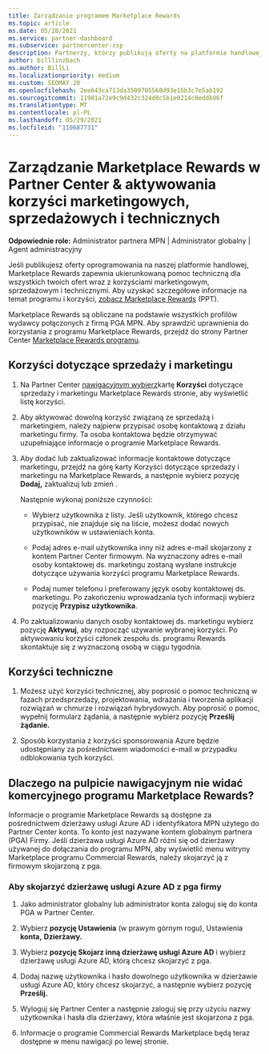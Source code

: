 ```yaml
---
title: Zarządzanie programem Marketplace Rewards
ms.topic: article
ms.date: 05/28/2021
ms.service: partner-dashboard
ms.subservice: partnercenter-csp
description: Partnerzy, którzy publikują oferty na platformie handlowej, kwalifikują się do korzyści, które oferują pomoc techniczną w marketingu.
author: billlinzbach
ms.author: BillLi
ms.localizationpriority: medium
ms.custom: SEOMAY.20
ms.openlocfilehash: 2ee643ca713da3509705560d93e15b3c7e5ab192
ms.sourcegitcommit: 11901a72e9c9d432c324d0c5b1e0214c0eddb96f
ms.translationtype: MT
ms.contentlocale: pl-PL
ms.lasthandoff: 05/29/2021
ms.locfileid: "110687731"
---
```

# <a name="manage-marketplace-rewards-in-partner-center--activate-marketing-sales-and-technical-benefits"></a>Zarządzanie Marketplace Rewards w Partner Center & aktywowania korzyści marketingowych, sprzedażowych i technicznych

**Odpowiednie role:** Administrator partnera MPN | Administrator globalny | Agent administracyjny

Jeśli publikujesz oferty oprogramowania na naszej platformie handlowej, Marketplace Rewards zapewnia ukierunkowaną pomoc techniczną dla wszystkich twoich ofert wraz z korzyściami marketingowym, sprzedażowym i technicznymi. Aby uzyskać szczegółowe informacje na temat programu i korzyści, [zobacz Marketplace Rewards](https://aka.ms/marketplacerewards) (PPT).

Marketplace Rewards są obliczane na podstawie wszystkich profilów wydawcy połączonych z firmą PGA MPN. Aby sprawdzić uprawnienia do korzystania z programu Marketplace Rewards, przejdź do strony Partner Center [Marketplace Rewards programu](https://partner.microsoft.com/dashboard/mpn/program/commercialmarketplace).

## <a name="sales-and-marketing-benefits"></a>Korzyści dotyczące sprzedaży i marketingu

1. Na Partner Center [nawigacyjnym wybierz](https://partner.microsoft.com/dashboard)kartę **Korzyści** dotyczące sprzedaży i marketingu Marketplace Rewards stronie, aby wyświetlić listę korzyści.

2. Aby aktywować dowolną korzyść związaną ze sprzedażą i marketingiem, należy najpierw przypisać osobę kontaktową z działu marketingu firmy. Ta osoba kontaktowa będzie otrzymywać uzupełniające informacje o programie Marketplace Rewards.

3. Aby dodać lub zaktualizować informacje kontaktowe dotyczące marketingu, przejdź na górę karty Korzyści dotyczące sprzedaży i marketingu na Marketplace Rewards, a następnie wybierz pozycję **Dodaj,** zaktualizuj lub zmień .

   Następnie wykonaj poniższe czynności:

   - Wybierz użytkownika z listy. Jeśli użytkownik, którego chcesz przypisać, nie znajduje się na liście, możesz dodać nowych użytkowników w ustawieniach konta.

   - Podaj adres e-mail użytkownika inny niż adres e-mail skojarzony z kontem Partner Center firmowym. Na wyznaczony adres e-mail osoby kontaktowej ds. marketingu zostaną wysłane instrukcje dotyczące używania korzyści programu Marketplace Rewards.

   - Podaj numer telefonu i preferowany język osoby kontaktowej ds. marketingu. Po zakończeniu wprowadzania tych informacji wybierz pozycję **Przypisz użytkownika**.

4. Po zaktualizowaniu danych osoby kontaktowej ds. marketingu wybierz pozycję **Aktywuj**, aby rozpocząć używanie wybranej korzyści. Po aktywowaniu korzyści członek zespołu ds. programu Rewards skontaktuje się z wyznaczoną osobą w ciągu tygodnia.

## <a name="technical-benefits"></a>Korzyści techniczne

1. Możesz użyć korzyści technicznej, aby poprosić o pomoc techniczną w fazach przedsprzedaży, projektowania, wdrażania i tworzenia aplikacji rozwiązań w chmurze i rozwiązań hybrydowych. Aby poprosić o pomoc, wypełnij formularz żądania, a następnie wybierz pozycję **Prześlij żądanie.**

2. Sposób korzystania z korzyści sponsorowania Azure będzie udostępniany za pośrednictwem wiadomości e-mail w przypadku odblokowania tych korzyści.

## <a name="why-cant-i-see-the-commercial-marketplace-rewards-program-on-my-dashboard"></a>Dlaczego na pulpicie nawigacyjnym nie widać komercyjnego programu Marketplace Rewards?

Informacje o programie Marketplace Rewards są dostępne za pośrednictwem dzierżawy usługi Azure AD i identyfikatora MPN użytego do Partner Center konta. To konto jest nazywane kontem globalnym partnera (PGA) Firmy. Jeśli dzierżawa usługi Azure AD różni się od dzierżawy używanej do dołączania do programu MPN, aby wyświetlić menu witryny Marketplace programu Commercial Rewards, należy skojarzyć ją z firmowym skojarzoną z pga.

### <a name="to-associate-an-azure-ad-tenant-with-the-pga-of-your-company"></a>Aby skojarzyć dzierżawę usługi Azure AD z pga firmy

1. Jako administrator globalny lub administrator konta zaloguj się do konta PGA w Partner Center.

2. Wybierz **pozycję Ustawienia** (w prawym górnym rogu), Ustawienia **konta,** **Dzierżawy.**

3. Wybierz **pozycję Skojarz inną dzierżawę usługi Azure AD** i wybierz dzierżawę usługi Azure AD, którą chcesz skojarzyć z pga.

4. Dodaj nazwę użytkownika i hasło dowolnego użytkownika w dzierżawie usługi Azure AD, który chcesz skojarzyć, a następnie wybierz pozycję **Prześlij.**

5. Wyloguj się Partner Center a następnie zaloguj się przy użyciu nazwy użytkownika i hasła dla dzierżawy, która właśnie jest skojarzona z pga.

6. Informacje o programie Commercial Rewards Marketplace będą teraz dostępne w menu nawigacji po lewej stronie.
